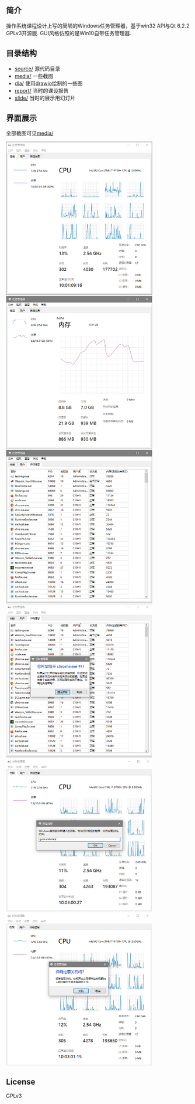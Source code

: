 ## 简介

操作系统课程设计上写的简陋的Windows任务管理器，基于win32 API与Qt 6.2.2 GPLv3开源版. GUI风格仿照的是Win10自带任务管理器.

## 目录结构

 - [source/](https://github.com/ekv0/my-boring-os-course-design/tree/master/source) 源代码目录
 - [media/](https://github.com/ekv0/my-boring-os-course-design/tree/master/media) 一些截图
 - [dia/](https://github.com/ekv0/my-boring-os-course-design/tree/master/dia) 使用[drawio](https://github.com/jgraph/drawio-desktop)绘制的一些图
 - [report/](https://github.com/ekv0/my-boring-os-course-design/tree/master/report) 当时的课设报告
 - [slide/](https://github.com/ekv0/my-boring-os-course-design/tree/master/slide) 当时的展示用幻灯片

## 界面展示

全部截图可见[media/](https://github.com/ekv0/my-boring-os-course-design/tree/master/media)

<img src="./media/tabs/perfTab/cpu.png" alt="cpu" width="400" />

<img src="./media/tabs/perfTab/mem.png" alt="mem" width="400" />

<img src="./media/tabs/detailTab/listView/listview.png" alt="listview" width="400" />

<img src="./media/tabs/detailTab/listView/rightclick dialog.png" alt="rightclick dialog" width="400" />

<img src="./media/menubar/new proc.png" alt="new proc" width="400" />

<img src="./media/menubar/shutdown dialog.png" alt="shutdown dialog" width="400" />

## License

GPLv3

